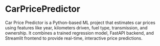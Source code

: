 # CarPricePredictor
Car Price Predictor is a Python-based ML project that estimates car prices using features like year, kilometers driven, fuel type, transmission, and ownership. It combines a trained regression model, FastAPI backend, and Streamlit frontend to provide real-time, interactive price predictions.
